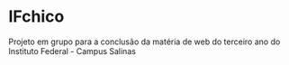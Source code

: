 # IFchico
Projeto em grupo para a conclusão da matéria de web do terceiro ano do Instituto Federal - Campus Salinas
